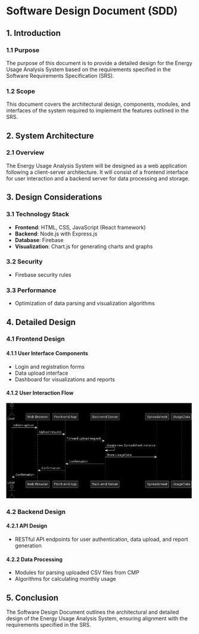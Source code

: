 # Software Design Document (SDD)

## 1. Introduction
### 1.1 Purpose
The purpose of this document is to provide a detailed design for the Energy Usage Analysis System based on the requirements specified in the Software Requirements Specification (SRS).

### 1.2 Scope
This document covers the architectural design, components, modules, and interfaces of the system required to implement the features outlined in the SRS.

## 2. System Architecture
### 2.1 Overview
The Energy Usage Analysis System will be designed as a web application following a client-server architecture. It will consist of a frontend interface for user interaction and a backend server for data processing and storage.

## 3. Design Considerations
### 3.1 Technology Stack
- **Frontend**: HTML, CSS, JavaScript (React framework)
- **Backend**: Node.js with Express.js
- **Database**: Firebase
- **Visualization**: Chart.js for generating charts and graphs

### 3.2 Security
- Firebase security rules

### 3.3 Performance
- Optimization of data parsing and visualization algorithms

## 4. Detailed Design
### 4.1 Frontend Design
#### 4.1.1 User Interface Components
- Login and registration forms
- Data upload interface
- Dashboard for visualizations and reports

#### 4.1.2 User Interaction Flow
![Sequence Diagram](https://raw.githubusercontent.com/DylanPatel401/WattWise/main/UML%20Diagram/Sequence%20Diagram/Sequence%20Diagram.png)

### 4.2 Backend Design
#### 4.2.1 API Design
- RESTful API endpoints for user authentication, data upload, and report generation


#### 4.2.2 Data Processing
- Modules for parsing uploaded CSV files from CMP
- Algorithms for calculating monthly usage

## 5. Conclusion
The Software Design Document outlines the architectural and detailed design of the Energy Usage Analysis System, ensuring alignment with the requirements specified in the SRS.

